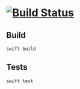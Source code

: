 # [![Build Status](https://travis-ci.org/oleander/BitBarCLI.svg?branch=master)](https://travis-ci.org/oleander/BitBarCLI)

## Build

`swift build`

## Tests

`swift test`

